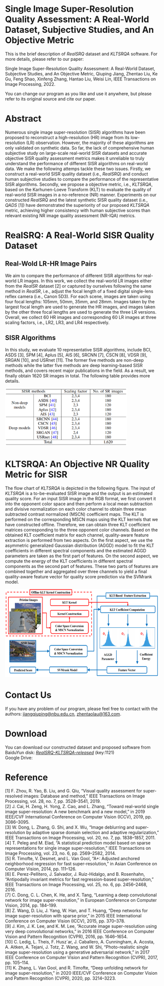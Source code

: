 # Single Image Super-Resolution Quality Assessment: A Real-World Dataset, Subjective Studies, and An Objective Metric
This is the brief description of *RealSRQ* dataset and *KLTSRQA* software. For more details, please refer to our paper:  

Single Image Super-Resolution Quality Assessment: A Real-World Dataset, Subjective Studies, and An Objective Metric, Qiuping Jiang, Zhentao Liu, Ke Gu, Feng Shao, Xinfeng Zhang, Hantao Liu, Weisi Lin, IEEE Transactions on Image Processing, 2022.  

You can change our program as you like and use it anywhere, but please refer to its original source and cite our paper. 
# Abstract
Numerous single image super-resolution (SISR) algorithms have been proposed to reconstruct a high-resolution (HR) image from its low-resolution (LR) observation. However, the majority of these algorithms are only validated on synthetic data. So far, the lack of comprehensive human subjective study on large-scale real-world SISR datasets and accurate objective SISR quality assessment metrics makes it unreliable to truly understand the performance of different SISR algorithms on real-world data. We make the following attemps tackle these two issues. Firstly, we construct a real-world SISR quality dataset (i.e., *RealSRQ*) and conduct human subjective studies to compare the performance of the representative SISR algorithms. Secondly, we propose a objective metric, i.e., *KLTSRQA*, based on the Karhunen-Loeve Transform (KLT) to evaluate the quality of real-world SISR images in a no-reference (NR) manner. Experiments on our constructed *RealSRQ* and the latest synthetic SISR quality dataset (i.e., *QADS* [1]) have demonstrated the superiority of our proposed *KLTSRQA* metric, achieving higher consistency with human subjective scores than relevant existing NR image quality assessment (NR-IQA) metrics.

# RealSRQ: A Real-World SISR Quality Dataset
## Real-Wold LR-HR Image Pairs
We aim to compare the performance of different SISR algorithms for real-world LR images. In this work, we collect the real-world LR images either from the *RealSR* dataset [2] or captured by ourselves following the same method in *RealSR*, i.e., adjust the focal length of a fixed digital single-lens reflex camera (i.e., Canon 5D3). For each scene, images are taken using four focal lengths: 105mm, 50mm, 35mm, and 28mm. Images taken by the largest focal length are used to generate the HR images, and images taken by the other three focal lengths are used to generate the three LR versions. Overall, we collect 60 HR images and corresponding 60 LR images at three scaling factors, i.e., LR2, LR3, and LR4 respectively.
## SISR Algorithms
In this study, we evaluate 10 representative SISR algorithms, include BCI, ASDS [3], SPM [4], Aplus [5], AIS [6], SRCNN [7], CSCN [8], VDSR [9], SRGAN [10], and USRnet [11]. The former five methods are non-deep methods while the latter five methods are deep learning-based SISR methods, and covers recent major publications in the field. As a result, we finally obtain 1620 SR images in total. The following table provides more details. 

<img src="https://github.com/Zhentao-Liu/RealSRQ-KLTSRQA/blob/main/images/Table1.PNG" width="400" height="190"/><br/>

# KLTSRQA: An Objective NR Quality Metric for SISR
The flow chart of *KLTSRQA* is depicted in the following figure. The input of *KLTSRQA* is a to-be-evaluated SISR image and the output is an estimated quality score. For an input SISR image in the RGB format, we first convert it into the opponent color space and then perform a local mean subtraction and divisive normalization on each color channel to obtain three mean subtracted contrast normalized (MSCN) coefficient maps. The KLT is performed on the corresponding MSCN maps using the KLT kernels that we have constructed offline. Therefore, we can obtain three KLT coefficient matrices corresponding to the three opponent color channels. Based on the obtained KLT coefficient matrix for each channel, quality-aware feature extraction is performed from two aspects. On the first aspect, we use the asymmetric generalized Gaussian distribution (AGGD) model to fit the KLT coefficients in different spectral components and the estimated AGGD parameters are taken as the first part of features. On the second aspect, we compute the energy of the KLT coefficients in different spectral components as the second part of features. These two parts of features are combined together and aggregated over three channels to yield a final quality-aware feature vector for quality score prediction via the SVMrank model.

<img src="https://github.com/Zhentao-Liu/RealSRQ-KLTSRQA/blob/main/images/Fig8.PNG" width="618" height="288"/><br/>

# Contact Us
If you have any problem of our program, please feel free to contact with the authors: jiangqiuping@nbu.edu.cn, zhentaolau@163.com.

# Download
You can download our constructed dataset and proposed software from  
BaiduYun disk: [*RealSRQ-KLTSRQA-released*](https://pan.baidu.com/s/15ZgfpW1b2_gMAETBUeszSg) (key:1121)  
Google Drive: 

# Reference
[1] F. Zhou, R. Yao, B. Liu, and G. Qiu, “Visual quality assessment for super-resolved images: Database and method,” IEEE Transactions on Image Processing, vol. 28, no. 7, pp. 3528–3541, 2019.  
[2] J. Cai, H. Zeng, H. Yong, Z. Cao, and L. Zhang, “Toward real-world single image super-resolution: A new benchmark and a new model,” in 2019 IEEE/CVF International Conference on Computer Vision (ICCV), 2019, pp. 3086–3095.  
[3] W. Dong, L. Zhang, G. Shi, and X. Wu, “Image deblurring and super-resolution by adaptive sparse domain selection and adaptive regularization,” IEEE Transactions on Image Processing, vol. 20, no. 7, pp. 1838–1857, 2011.  
[4] T. Peleg and M. Elad, “A statistical prediction model based on sparse representations for single image super-resolution,” IEEE Transactions on Image Processing, vol. 23, no. 6, pp. 2569–2582, 2014.  
[5] R. Timofte, V. Desmet, and L. Van Gool, “A+: Adjusted anchored neighborhood regression for fast super-resolution,” in Asian Conference on Computer Vision, 2014, pp. 111–126.  
[6] E. Perez-Pellitero, J. Salvador, J. Ruiz-Hidalgo, and B. Rosenhahn, “Antipodally invariant metrics for fast regression-based super-resolution,” IEEE Transactions on Image Processing, vol. 25, no. 6, pp. 2456–2468, 2016.  
[7] C. Dong, C. L. Chen, K. He, and X. Tang, “Learning a deep convolutional network for image super-resolution,” in European Conference on Computer Vision, 2014, pp. 184–199.  
[8] Z. Wang, D. Liu, J. Yang, W. Han, and T. Huang, “Deep networks for image super-resolution with sparse prior,” in 2015 IEEE International Conference on Computer Vision (ICCV), 2015, pp. 370–378.  
[9] J. Kim, J. K. Lee, and K. M. Lee, “Accurate image super-resolution using very deep convolutional networks,” in 2016 IEEE Conference on Computer Vision and Pattern Recognition (CVPR), 2016, pp. 1646–1654.  
[10] C. Ledig, L. Theis, F. Husz´ar, J. Caballero, A. Cunningham, A. Acosta, A. Aitken, A. Tejani, J. Totz, Z. Wang, and W. Shi, “Photo-realistic single image super-resolution using a generative adversarial network,” in 2017 IEEE Conference on Computer Vision and Pattern Recognition (CVPR), 2017, pp. 105–114.  
[11] K. Zhang, L. Van Gool, and R. Timofte, “Deep unfolding network for image super-resolution,” in 2020 IEEE/CVF Conference on Computer Vision and Pattern Recognition (CVPR), 2020, pp. 3214–3223.  
